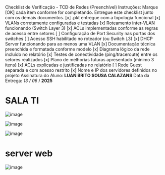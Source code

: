 
Checklist de Verificação - TCD de Redes (Preenchível)
Instruções: Marque [OK] cada item conforme for completando. Entregue este checklist junto com os
demais documentos.
[x] .pkt entregue com a topologia funcional
[x] VLANs corretamente configuradas e testadas
[x] Roteamento inter-VLAN funcionando (Switch Layer 3)
[x] ACLs implementadas conforme as regras de acesso entre setores
[ ] Configuração de Port Security nas portas dos switches
[ ] Acesso SSH habilitado no roteador (ou Switch L3)
[x] DHCP Server funcionando para ao menos uma VLAN
[x] Documentação técnica preenchida e formatada conforme modelo
[x] Diagrama lógico da rede incluído no relatório
[x] Testes de conectividade (ping/traceroute) entre os setores realizados
[x] Plano de melhorias futuras apresentado (mínimo 3 itens)
[x] ACLs explicadas e justificadas no relatório
[ ] Rede Guest separada e com acesso restrito
[x] Nome e IP dos servidores definidos no projeto
Assinatura do Aluno: ____LUAN BRITO SOUSA CALAZANS____
Data da Entrega: __13_ / _06__ / __2025__



# SALA TI
![image](https://github.com/user-attachments/assets/7e70c7af-7060-48be-b92d-2c95e66d1d82)

![image](https://github.com/user-attachments/assets/4a3397d8-c990-46fe-a07f-33070a7b8b46)

![image](https://github.com/user-attachments/assets/48e9c312-f24f-4646-8ed0-54b0e8ddbf57)

# server web 
![image](https://github.com/user-attachments/assets/e985e41c-d7b7-4271-8ff9-208fd6f593ad)
